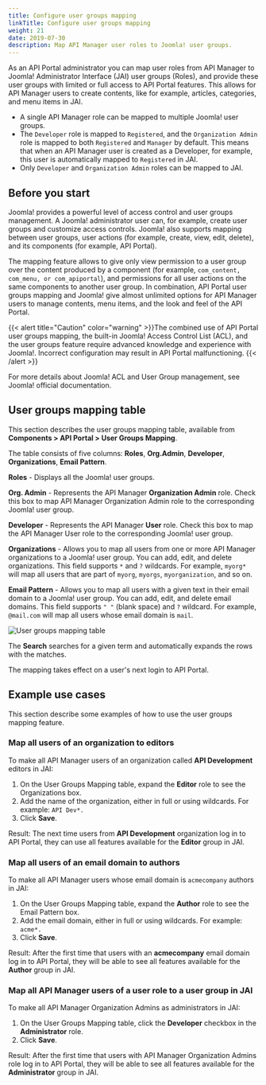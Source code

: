 ```yaml
---
title: Configure user groups mapping
linkTitle: Configure user groups mapping
weight: 21
date: 2019-07-30
description: Map API Manager user roles to Joomla! user groups.
---
```


As an API Portal administrator you can map user roles from API Manager to Joomla! Administrator Interface (JAI) user groups (Roles), and provide these user groups with limited or full access to API Portal features. This allows for API Manager users to create contents, like for example, articles, categories, and menu items in JAI.

* A single API Manager role can be mapped to multiple Joomla! user groups.
* The `Developer` role is mapped to `Registered`, and the `Organization Admin` role is mapped to both `Registered` and `Manager` by default. This means that when an API Manager user is created as a Developer, for example, this user is automatically mapped to `Registered` in JAI.
* Only `Developer` and `Organization Admin` roles can be mapped to JAI.

## Before you start

Joomla! provides a powerful level of access control and user groups management. A Joomla! administrator user can, for example, create user groups and customize access controls. Joomla! also supports mapping between user groups, user actions (for example, create, view, edit, delete), and its components (for example, API Portal).

The mapping feature allows to give only view permission to a user group over the content produced by a component (for example, `com_content, com_menu, or com_apiportal`), and permissions for all user actions on the same components to another user group. In combination, API Portal user groups mapping and Joomla! give almost unlimited options for API Manager users to manage contents, menu items, and the look and feel of the API Portal.

{{< alert title="Caution" color="warning" >}}The combined use of API Portal user groups mapping, the built-in Joomla! Access Control List (ACL), and the user groups feature require advanced knowledge and experience with Joomla!. Incorrect configuration may result in API Portal malfunctioning. {{< /alert >}}

For more details about Joomla! ACL and User Group management, see Joomla! official documentation.

## User groups mapping table

This section describes the user groups mapping table, available from **Components > API Portal > User Groups Mapping**.

The table consists of five columns: **Roles**, **Org.Admin**, **Developer**, **Organizations**, **Email Pattern**.

**Roles** - Displays all the Joomla! user groups.

**Org. Admin** - Represents the API Manager **Organization Admin** role. Check this box to map API Manager Organization Admin role to the corresponding Joomla! user group.

**Developer** - Represents the API Manager **User** role. Check this box to map the API Manager User role to the corresponding Joomla! user group.

**Organizations** - Allows you to map all users from one or more API Manager organizations to a Joomla! user group. You can add, edit, and delete organizations. This field supports `*` and `?` wildcards. For example, `myorg*` will map all users that are part of `myorg`, `myorgs`, `myorganization`, and so on.

**Email Pattern** - Allows you to map all users with a given text in their email domain to a Joomla! user group. You can add, edit, and delete email domains. This field supports `" "` (blank space) and `?` wildcard. For example, `@mail.com` will map all users whose email domain is `mail`.

![User groups mapping table](/Images/APIPortal/role_mapping_expanded.png)

The **Search** searches for a given term and automatically expands the rows with the matches.

The mapping takes effect on a user's next login to API Portal.

## Example use cases

This section describe some examples of how to use the user groups mapping feature.

### Map all users of an organization to editors

To make all API Manager users of an organization called **API Development** editors in JAI:

1. On the User Groups Mapping table, expand the **Editor** role to see the Organizations box.
2. Add the name of the organization, either in full or using wildcards. For example: `API Dev*.`
3. Click **Save**.

Result: The next time users from **API Development** organization log in to API Portal, they can use all features available for the **Editor** group in JAI.

### Map all users of an email domain to authors

To make all API Manager users whose email domain is `acmecompany` authors in JAI:

1. On the User Groups Mapping table, expand the **Author** role to see the Email Pattern box.
2. Add the email domain, either in full or using wildcards. For example: `acme*.`
3. Click **Save**.

Result: After the first time that users with an **acmecompany** email domain log in to API Portal, they will be able to see all features available for the **Author** group in JAI.

### Map all API Manager users of a user role to a user group in JAI

To make all API Manager Organization Admins as administrators in JAI:

1. On the User Groups Mapping table, click the **Developer** checkbox in the **Administrator** role.
2. Click **Save**.

Result: After the first time that users with API Manager Organization Admins role log in to API Portal, they will be able to see all features available for the **Administrator** group in JAI.
